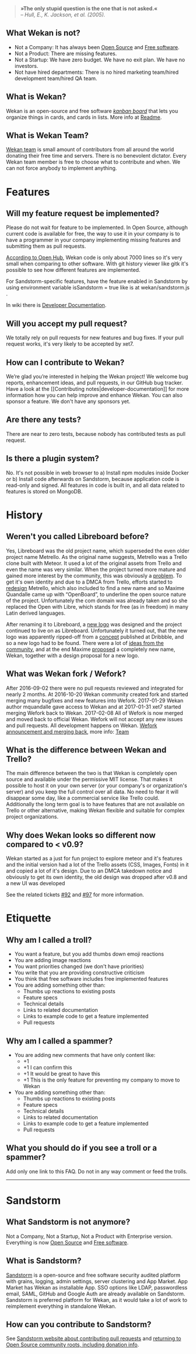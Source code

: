 > **»The only stupid question is the one that is not asked.«**  
> *– Hull, E., K. Jackson, et al. (2005).*

## What Wekan is not?
* Not a Company: It has always been [Open Source](https://en.wikipedia.org/wiki/Open-source_software) and [Free software](https://en.wikipedia.org/wiki/Free_software). 
* Not a Product: There are missing features.
* Not a Startup: We have zero budget. We have no exit plan. We have no investors.
* Not have hired departments: There is no hired marketing team/hired development team/hired QA team.

## What is Wekan?
Wekan is an open-source and free software _[kanban board][kanban]_ that lets you organize things in cards, and cards in lists. More info at [Readme][].

[readme]: https://github.com/wekan/wekan/blob/master/README.md
[kanban]: https://en.wikipedia.org/wiki/Kanban_board

## What is Wekan Team?
[Wekan team](https://github.com/wekan/wekan/wiki/Team) is small amount of contributors from all around the world donating their free time and servers. There is no benevolent dictator. Every Wekan team member is free to choose what to contribute and when. We can not force anybody to implement anything.

# Features

## Will my feature request be implemented?
Please do not wait for feature to be implemented. In Open Source, although current code is available for free, the way to use it in your company is to have a programmer in your company implementing missing features and submitting them as pull requests.

[According to Open Hub](https://www.openhub.net/p/wekan), Wekan code is only about 7000 lines so it's very small when comparing to other software. With git history viewer like gitk it's possible to see how different features are implemented.

For Sandstorm-specific features, have the feature enabled in Sandstorm by using environment variable isSandstorm = true like is at wekan/sandstorm.js .

In wiki there is [Developer Documentation](https://github.com/wekan/wekan/wiki/Developer-Documentation).

## Will you accept my pull request?
We totally rely on pull requests for new features and bug fixes. If your pull request works, it's very likely to be accepted by xet7.

## How can I contribute to Wekan?
We’re glad you’re interested in helping the Wekan project! We welcome bug reports, enhancement ideas, and pull requests, in our GitHub bug tracker. Have a look at the [[Contributing notes|developer-documentation]] for more information how you can help improve and enhance Wekan. You can also sponsor a feature. We don't have any sponsors yet.

## Are there any tests?
There are near to zero tests, because nobody has contributed tests as pull request.

## Is there a plugin system?
No. It's not possible in web browser to a) Install npm modules inside Docker or b) Install code afterwards on Sandstorm, because application code is read-only and signed. All features in code is built in, and all data related to features is stored on MongoDB.

# History

## Weren't you called Libreboard before?
Yes, Libreboard was the old project name, which superseded the even older project name Metrello. As the original name suggests, Metrello was a Trello clone built with Meteor. It used a lot of the original assets from Trello and even the name was very similar. When the project turned more mature and gained more interest by the community, this was obviously a [problem]. To get it's own identity and due to a DMCA from Trello, efforts started to [redesign] Metrello, which also included to find a new name and so Maxime Quandalle came up with “OpenBoard”, to underline the open source nature of the project. Unfortunately the com domain was already taken and so she replaced the Open with Libre, which stands for free (as in freedom) in many Latin derived languages.

After renaming it to Libreboard, a [new logo] was designed and the project continued to live on as Libreboard. Unfortunately it turned out, that the new logo was apparently ripped-off from a [concept] published at Dribbble, and so a new logo had to be found. There were a lot of [ideas from the community][logo-ticket], and at the end Maxime [proposed][wekan-proposal] a completely new name, Wekan, together with a design proposal for a new logo.

## What was Wekan fork / Wefork?
After 2016-09-02 there were no pull requests reviewed and integrated for nearly 2 months. At 2016-10-20 Wekan community created fork and started merging many bugfixes and new features into Wefork. 2017-01-29 Wekan author mquandalle gave access to Wekan and at 2017-01-31 xet7 started merging Wefork back to Wekan. 2017-02-08 All of Wefork is now merged and moved back to official Wekan. Wefork will not accept any new issues and pull requests. All development happens on Wekan. [Wefork announcement and merging back](https://github.com/wekan/wekan/issues/640#issuecomment-276383458), more info: [Team](https://github.com/wekan/wekan/wiki/Team)

## What is the difference between Wekan and Trello?
The main difference between the two is that Wekan is completely open source and available under the permissive MIT license. That makes it possible to host it on your own server (or your company's or organization's server) and you keep the full control over all data. No need to fear it will disappear some day, like a commercial service like Trello could.  
Additionally the long term goal is to have features that are not available on Trello or other alternative, making Wekan flexible and suitable for complex project organizations.

## Why does Wekan looks so different now compared to < v0.9?
Wekan started as a just for fun project to explore meteor and it's features and the initial version had a lot of the Trello assets (CSS, Images, Fonts) in it and copied a lot of it's design. Due to an DMCA takedown notice and obviously to get its own identity, the old design was dropped after v0.8 and a new UI was developed

See the related tickets [#92] and [#97] for more information.

[#92]: https://github.com/wekan/wekan/issues/92
[#97]: https://github.com/wekan/wekan/issues/97

# Etiquette

## Why am I called a troll?
* You want a feature, but you add thumbs down emoji reactions
* You are adding image reactions
* You want priorities changed (we don't have priorities)
* You write that you are providing constructive criticism
* You think that free software includes free implemented features
* You are adding something other than:
  * Thumbs up reactions to existing posts
  * Feature specs
  * Technical details
  * Links to related documentation
  * Links to example code to get a feature implemented
  * Pull requests

## Why am I called a spammer?
* You are adding new comments that have only content like:
  * +1
  * +1 I can confirm this
  * +1 It would be great to have this
  * +1 This is the only feature for preventing my company to move to Wekan
* You are adding something other than:
  * Thumbs up reactions to existing posts
  * Feature specs
  * Technical details
  * Links to related documentation
  * Links to example code to get a feature implemented
  * Pull requests

## What you should do if you see a troll or a spammer?
Add only one link to this FAQ. Do not in any way comment or feed the trolls.

[problem]: https://github.com/wekan/wekan/issues/92
[redesign]: https://github.com/wekan/wekan/issues/94
[new logo]: https://github.com/wekan/wekan/issues/64#issuecomment-69005150
[concept]: https://dribbble.com/shots/746215-Pigeon
[logo-ticket]: https://github.com/wekan/wekan/issues/64#issuecomment-74357809
[wekan-proposal]: https://github.com/wekan/wekan/issues/64#issuecomment-135221046

---

# Sandstorm

## What Sandstorm is not anymore?
Not a Company, Not a Startup, Not a Product with Enterprise version. Everything is now [Open Source](https://en.wikipedia.org/wiki/Open-source_software) and [Free software](https://en.wikipedia.org/wiki/Free_software).

## What is Sandstorm?
[Sandstorm](https://sandstorm.io) is a open-source and free software security audited platform with grains, logging, admin settings, server clustering and App Market. App Market has Wekan as installable App. SSO options like LDAP, passwordless email, SAML, GitHub and Google Auth are already available on Sandstorm. Sandstorm is preferred platform for Wekan, as it would take a lot of work to reimplement everything in standalone Wekan. 

## How can you contribute to Sandstorm?
See [Sandstorm website about contributing pull requests](https://sandstorm.io) and [returning to Open Source community roots, including donation info](https://sandstorm.io/news/2017-02-06-sandstorm-returning-to-community-roots).

